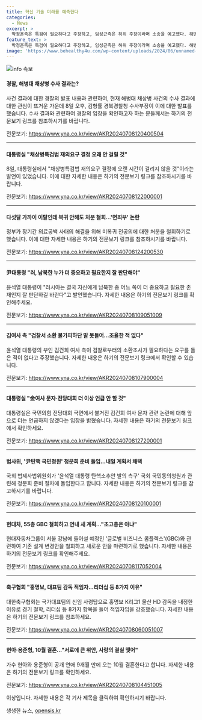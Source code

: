 ```yaml
---
title: 혁신 기술 미래를 예측한다
categories:
  - News
excerpt: >
  박정훈측은 특검이 필요하다고 주장하고, 임성근측은 허위 주장이라며 소송을 예고했다. 해병대 채모 상병 순직 사건 관련 경찰 수사 결과에 박 대령측이 반발하며 논란이 커지고 있다. 대통령실은 국회에서 강행 처리된 채상병특검법에 대한 재의 요구 결정이 빨리 이뤄질 것으로 전망되고, 의료공백 사태와 관련한 정부의 결정에 대한 비판이 이어지고 있다. 또한 김건희 여사와 관련한 검찰 소환 논의와 대통령실의 입장, 그리고 윤석열 대통령에 대한 탄핵 소추안에 대한 법사위의 청문회 준비가 진행 중이다. 또한 현대차의 GBC 철회와 대표팀 감독 선임에 따른 논란, 그리고 현아와 용준형의 결혼 소식이 화제가 되고 있다.
feature_text: >
  박정훈측은 특검이 필요하다고 주장하고, 임성근측은 허위 주장이라며 소송을 예고했다. 해병대 채모 상병 순직 사건 관련 경찰 수사 결과에 박 대령측이 반발하며 논란이 커지고 있다. 대통령실은 국회에서 강행 처리된 채상병특검법에 대한 재의 요구 결정이 빨리 이뤄질 것으로 전망되고, 의료공백 사태와 관련한 정부의 결정에 대한 비판이 이어지고 있다. 또한 김건희 여사와 관련한 검찰 소환 논의와 대통령실의 입장, 그리고 윤석열 대통령에 대한 탄핵 소추안에 대한 법사위의 청문회 준비가 진행 중이다. 또한 현대차의 GBC 철회와 대표팀 감독 선임에 따른 논란, 그리고 현아와 용준형의 결혼 소식이 화제가 되고 있다.
image: 'https://www.behealthy4u.com/wp-content/uploads/2024/06/unnamed-file.png'
---
```


<p><img src="https://www.behealthy4u.com/wp-content/uploads/2024/06/unnamed-file.png" alt="info 속보" /></p>

<h4>경찰, 해병대 채상병 수사 결과는?</h4>

<p>사건 결과에 대한 경찰의 발표 내용과 관련하여, 현재 해병대 채상병 사건의 수사 결과에 대한 관심이 뜨거운 가운데 8일 오후, 김형률 경북경찰청 수사부장이 이에 대한 발표를 했습니다. 수사 결과와 관련하여 경찰의 입장을 확인하고자 하는 분들께서는 하기의 전문보기 링크를 참조하시기를 바랍니다.</p>

<p>전문보기: <a href="https://www.yna.co.kr/view/AKR20240708120400504">https://www.yna.co.kr/view/AKR20240708120400504</a></p>

<hr />

<h4>대통령실 "채상병특검법 재의요구 결정 오래 안 걸릴 것"</h4>

<p>8일, 대통령실에서 "채상병특검법 재의요구 결정에 오랜 시간이 걸리지 않을 것"이라는 발언이 있었습니다. 이에 대한 자세한 내용은 하기의 전문보기 링크를 참조하시기를 바랍니다.</p>

<p>전문보기: <a href="https://www.yna.co.kr/view/AKR20240708122000001">https://www.yna.co.kr/view/AKR20240708122000001</a></p>

<hr />

<h4>다섯달 가까이 이탈인데 복귀 안해도 처분 철회…'면죄부' 논란</h4>

<p>정부가 장기간 의료공백 사태의 해결을 위해 미복귀 전공의에 대한 처분을 철회하기로 했습니다. 이에 대한 자세한 내용은 하기의 전문보기 링크를 참조하시기를 바랍니다.</p>

<p>전문보기: <a href="https://www.yna.co.kr/view/AKR20240708124200530">https://www.yna.co.kr/view/AKR20240708124200530</a></p>

<hr />

<h4>尹대통령 "러, 남북한 누가 더 중요하고 필요한지 잘 판단해야"</h4>

<p>윤석열 대통령이 "러시아는 결국 자신에게 남북한 중 어느 쪽이 더 중요하고 필요한 존재인지 잘 판단하길 바란다"고 발언했습니다. 자세한 내용은 하기의 전문보기 링크를 확인해주세요.</p>

<p>전문보기: <a href="https://www.yna.co.kr/view/AKR20240708109051009">https://www.yna.co.kr/view/AKR20240708109051009</a></p>

<hr />

<h4>김여사 측 "검찰서 소환 불가피하단 말 못들어…조율한 적 없다"</h4>

<p>윤석열 대통령의 부인 김건희 여사 측이 검찰로부터의 소환조사가 필요하다는 요구를 들은 적이 없다고 주장했습니다. 자세한 내용은 하기의 전문보기 링크에서 확인할 수 있습니다.</p>

<p>전문보기: <a href="https://www.yna.co.kr/view/AKR20240708107900004">https://www.yna.co.kr/view/AKR20240708107900004</a></p>

<hr />

<h4>대통령실 "金여사 문자·전당대회 더 이상 언급 안 할 것"</h4>

<p>대통령실은 국민의힘 전당대회 국면에서 불거진 김건희 여사 문자 관련 논란에 대해 앞으로 더는 언급하지 않겠다는 입장을 밝혔습니다. 자세한 내용은 하기의 전문보기 링크에서 확인하세요.</p>

<p>전문보기: <a href="https://www.yna.co.kr/view/AKR20240708127200001">https://www.yna.co.kr/view/AKR20240708127200001</a></p>

<hr />

<h4>법사위, '尹탄핵 국민청원' 청문회 준비 돌입…내일 계획서 채택</h4>

<p>국회 법제사법위원회가 '윤석열 대통령 탄핵소추안 발의 촉구' 국회 국민동의청원과 관련해 청문회 준비 절차에 돌입한다고 합니다. 자세한 내용은 하기의 전문보기 링크를 참고하시기를 바랍니다.</p>

<p>전문보기: <a href="https://www.yna.co.kr/view/AKR20240708120100001">https://www.yna.co.kr/view/AKR20240708120100001</a></p>

<hr />

<h4>현대차, 55층 GBC 철회하고 연내 새 계획…"초고층은 아냐"</h4>

<p>현대자동차그룹이 서울 강남에 들어설 예정인 '글로벌 비즈니스 콤플렉스'(GBC)와 관련하여 기존 설계 변경안을 철회하고 새로운 안을 마련하기로 했습니다. 자세한 내용은 하기의 전문보기 링크를 확인해주세요.</p>

<p>전문보기: <a href="https://www.yna.co.kr/view/AKR20240708117052004">https://www.yna.co.kr/view/AKR20240708117052004</a></p>

<hr />

<h4>축구협회 "홍명보, 대표팀 감독 적임자…리더십 등 8가지 이유"</h4>

<p>대한축구협회는 국가대표팀의 신임 사령탑으로 홍명보 K리그1 울산 HD 감독을 내정한 이유로 경기 철학, 리더십 등 8가지 항목을 들어 적임자임을 강조했습니다. 자세한 내용은 하기의 전문보기 링크를 참조하세요.</p>

<p>전문보기: <a href="https://www.yna.co.kr/view/AKR20240708060051007">https://www.yna.co.kr/view/AKR20240708060051007</a></p>

<hr />

<h4>현아·용준형, 10월 결혼…"서로에 큰 위안, 사랑의 결실 맺어"</h4>

<p>가수 현아와 용준형이 공개 연애 9개월 만에 오는 10월 결혼한다고 합니다. 자세한 내용은 하기의 전문보기 링크를 확인하세요.</p>

<p>전문보기: <a href="https://www.yna.co.kr/view/AKR20240708104451005">https://www.yna.co.kr/view/AKR20240708104451005</a></p>

<p>이상입니다. 자세한 내용은 각 기사 제목을 클릭하여 확인하시기 바랍니다.</p>
생생한 뉴스, <a href="https://opensis.kr" rel="dofollow">opensis.kr</a>


